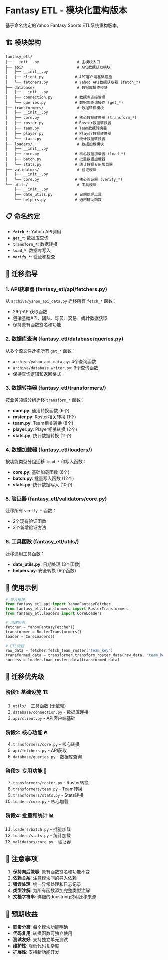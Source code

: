 # Fantasy ETL - 模块化重构版本

基于命名约定的Yahoo Fantasy Sports ETL系统重构版本。

## 🏗️ 模块架构

```
fantasy_etl/
├── __init__.py                 # 主模块入口
├── api/                        # API数据获取模块
│   ├── __init__.py
│   ├── client.py              # API客户端基础设施
│   └── fetchers.py            # Yahoo API数据获取器 (fetch_*)
├── database/                   # 数据库操作模块
│   ├── __init__.py
│   ├── connection.py          # 数据库连接管理
│   └── queries.py             # 数据库查询操作 (get_*)
├── transformers/               # 数据转换模块
│   ├── __init__.py
│   ├── core.py                # 核心数据转换器 (transform_*)
│   ├── roster.py              # Roster数据转换器
│   ├── team.py                # Team数据转换器
│   ├── player.py              # Player数据转换器
│   └── stats.py               # 统计数据转换器
├── loaders/                    # 数据加载模块
│   ├── __init__.py
│   ├── core.py                # 核心数据加载器 (load_*)
│   ├── batch.py               # 批量数据加载器
│   └── stats.py               # 统计数据专用加载器
├── validators/                 # 验证模块
│   ├── __init__.py
│   └── core.py                # 核心验证器 (verify_*)
└── utils/                      # 工具模块
    ├── __init__.py
    ├── date_utils.py          # 日期处理工具
    └── helpers.py             # 通用辅助函数
```

## 📋 命名约定

- **`fetch_*`**: Yahoo API调用
- **`get_*`**: 数据库查询  
- **`transform_*`**: 数据转换
- **`load_*`**: 数据库写入
- **`verify_*`**: 验证和检查

## 🔄 迁移指导

### 1. API获取器 (fantasy_etl/api/fetchers.py)
从 `archive/yahoo_api_data.py` 迁移所有 `fetch_*` 函数：
- 29个API获取函数
- 包括基础API、团队、球员、交易、统计数据获取
- 保持原有函数签名和功能

### 2. 数据库查询 (fantasy_etl/database/queries.py) 
从多个源文件迁移所有 `get_*` 函数：
- `archive/yahoo_api_data.py`: 4个查询函数
- `archive/database_writer.py`: 3个查询函数
- 保持查询逻辑和返回格式

### 3. 数据转换器 (fantasy_etl/transformers/)
按业务领域分组迁移 `transform_*` 函数：
- **core.py**: 通用转换函数 (6个)
- **roster.py**: Roster相关转换 (1个)  
- **team.py**: Team相关转换 (8个)
- **player.py**: Player相关转换 (2个)
- **stats.py**: 统计数据转换 (11个)

### 4. 数据加载器 (fantasy_etl/loaders/)
按功能类型分组迁移 `load_*` 和写入函数：
- **core.py**: 基础加载函数 (6个)
- **batch.py**: 批量写入函数 (12个)
- **stats.py**: 统计数据写入 (10个)

### 5. 验证器 (fantasy_etl/validators/core.py)
迁移所有 `verify_*` 函数：
- 2个现有验证函数
- 3个新增验证方法

### 6. 工具函数 (fantasy_etl/utils/)
迁移通用工具函数：
- **date_utils.py**: 日期处理 (3个函数)
- **helpers.py**: 安全转换 (6个函数)

## 🚀 使用示例

```python
# 导入模块
from fantasy_etl.api import YahooFantasyFetcher
from fantasy_etl.transformers import RosterTransformers
from fantasy_etl.loaders import CoreLoaders

# 创建实例
fetcher = YahooFantasyFetcher()
transformer = RosterTransformers()  
loader = CoreLoaders()

# ETL流程
raw_data = fetcher.fetch_team_roster("team_key")
transformed_data = transformer.transform_roster_data(raw_data, "team_key")
success = loader.load_roster_data(transformed_data)
```

## 🔧 迁移优先级

### 阶段1: 基础设施 🏗️
1. `utils/` - 工具函数 (无依赖)
2. `database/connection.py` - 数据库连接
3. `api/client.py` - API客户端基础

### 阶段2: 核心功能 🔥  
4. `transformers/core.py` - 核心转换
5. `api/fetchers.py` - API获取
6. `database/queries.py` - 数据库查询

### 阶段3: 专用功能 🎯
7. `transformers/roster.py` - Roster转换
8. `transformers/team.py` - Team转换  
9. `transformers/stats.py` - Stats转换
10. `loaders/core.py` - 核心加载

### 阶段4: 批量和统计 📊
11. `loaders/batch.py` - 批量加载
12. `loaders/stats.py` - 统计加载
13. `validators/core.py` - 验证器

## 📝 注意事项

1. **保持向后兼容**: 原有函数签名和功能不变
2. **依赖关系**: 注意模块间的导入依赖
3. **错误处理**: 统一异常处理和日志记录
4. **类型注解**: 为所有函数添加完整类型注解
5. **文档字符串**: 详细的docstring说明迁移来源

## 🎯 预期收益

- **职责分离**: 每个模块功能明确
- **代码复用**: 转换函数可独立使用
- **测试友好**: 支持独立单元测试
- **维护性**: 降低代码复杂度
- **扩展性**: 支持新功能开发